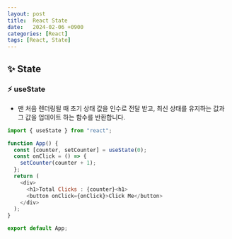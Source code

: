 ```yaml
---
layout: post
title:  React State
date:   2024-02-06 +0900
categories: [React]
tags: [React, State]
---
```



## ✨ State

### ⚡ useState

- 맨 처음 렌더링될 때 초기 상태 값을 인수로 전달 받고, 최신 상태를 유지하는 값과 그 값을 업데이트 하는 함수를 반환합니다.

```javascript
import { useState } from "react";

function App() {
  const [counter, setCounter] = useState(0);
  const onClick = () => {
    setCounter(counter + 1);
  };
  return (
    <div>
      <h1>Total Clicks : {counter}<h1>
      <button onClick={onClick}>Click Me</button>
    </div>
  );
}

export default App;
```